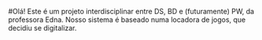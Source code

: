#Olá!
Este é um projeto interdisciplinar entre DS, BD e (futuramente) PW, da professora Edna.
Nosso sistema é baseado numa locadora de jogos, que decidiu se digitalizar.
